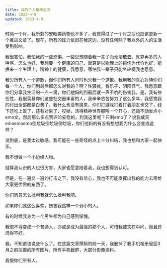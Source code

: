 ```yaml
---
title: 我的个人精神近况
date: 2023-4-8
updated: 2023-4-9
---
```


时隔一个月，我所剩的安眠类药物也不多了，我觉得过了一个月之后也应该更新一个推进文章了。现在，所有的压力依旧在我这边，没有任何除了我以外的人的生活受到影响。

我很害怕，我怕我的一些恐惧，一些思想随着我一辈子而无法散去。就算再多的人唾骂，怎么也好，我想要一个健康的自己，就算是以物理上的损伤为代价也好，能换来一个生理上，精神上的健康，我愿意，哪怕我一辈子只能坐轮椅我也愿意。

我欠所有人一个道歉，但你们所有人同时也欠我一个道歉。我用我的真心对待你们每一个人，你们到最后都怎么对我的？啊？性骚扰，看乐子，阴阳怪气，我愿意跟你们分享我生活的一点一滴，你们他妈的到最后就一声不吭的伤害我，是，我有些任性，我很羡慕你们这些社交圈丰富的人，我辛辛苦苦努力了这么多年，我感觉我的付出全部都是白费了，我什么也没有换来，你们打游戏打着打着朋友也交了，线下还吃上饭了，还有对象了，哎呦，活得精神世界那叫一个开心，还动不动发点小emo文，然后那么多点赞评论安慰的，到我这里呢？只剩emo了？说我成天emoemoemo倒垃圾倒垃圾倒垃圾，你们他妈的有没有想想我为什么会变成这样？

说到底，是我太过敏感，我可能在一些奇怪的点上十分纠结，我也想和大家一起快乐。

我不想做一个小边缘人物。

就算我认识的人也很厉害，大家也愿意陪着我，我也想得到认可。

但是，在一遍又一遍的打击之下，我没有信心，我也不可能发挥出我的能力去带给大家更优质的东西了。

你们愿意怎么批判我就怎么批判我吧。

如果你们就这么喜欢，伤害我这样一个弱小的人。

有的时候我身为一个男生都为自己感到惭愧。

我恨不得变成一个普通人，亦或是成为最强的那个人，可惜我被夹在中间，而且还混得不好。

我，不知道该说些什么了。在这篇文章撰稿的前一天，我删掉了我手机相册里面3月之前拍摄的所有图片，所有手机截屏，大部分影像资料。

我恨你们所有人。

